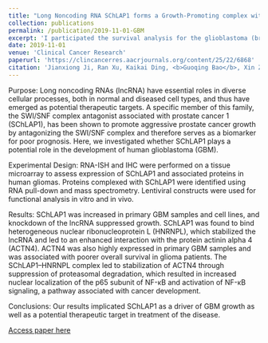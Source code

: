 ```yaml
---
title: "Long Noncoding RNA SChLAP1 forms a Growth-Promoting complex with HNRNPL in Human Glioblastoma through Stabilization of ACTN4 and Activating NF-kB Signaling"
collection: publications
permalink: /publication/2019-11-01-GBM
excerpt: 'I participated the survival analysis for the glioblastoma (brain cancer) researh '
date: 2019-11-01
venue: 'Clinical Cancer Research'
paperurl: 'https://clincancerres.aacrjournals.org/content/25/22/6868'
citation: 'Jianxiong Ji, Ran Xu, Kaikai Ding, <b>Guoqing Bao</b>, Xin Zhang, Bin Huang, Xinyu Wang, Aurora Martinez, Xiuying Wang, Gang Li, Hrvoje Miletic, Frits Thorsen, Rolf Bjerkvig, Lei Xiang, Bo Han, Anjing Chen, Xingang Li, and Jian Wang (2019). &quot;Long Noncoding RNA SChLAP1 forms a Growth-Promoting complex with HNRNPL in Human Glioblastoma through Stabilization of ACTN4 and Activating NF-kB Signaling&quot; <i>Clinical Cancer Research</i> 25(22), 6868-6881'
---
```

Purpose: Long noncoding RNAs (lncRNA) have essential roles in diverse cellular processes, both in normal and diseased cell types, and thus have emerged as potential therapeutic targets. A specific member of this family, the SWI/SNF complex antagonist associated with prostate cancer 1 (SChLAP1), has been shown to promote aggressive prostate cancer growth by antagonizing the SWI/SNF complex and therefore serves as a biomarker for poor prognosis. Here, we investigated whether SChLAP1 plays a potential role in the development of human glioblastoma (GBM).

Experimental Design: RNA-ISH and IHC were performed on a tissue microarray to assess expression of SChLAP1 and associated proteins in human gliomas. Proteins complexed with SChLAP1 were identified using RNA pull-down and mass spectrometry. Lentiviral constructs were used for functional analysis in vitro and in vivo.

Results: SChLAP1 was increased in primary GBM samples and cell lines, and knockdown of the lncRNA suppressed growth. SChLAP1 was found to bind heterogeneous nuclear ribonucleoprotein L (HNRNPL), which stabilized the lncRNA and led to an enhanced interaction with the protein actinin alpha 4 (ACTN4). ACTN4 was also highly expressed in primary GBM samples and was associated with poorer overall survival in glioma patients. The SChLAP1–HNRNPL complex led to stabilization of ACTN4 through suppression of proteasomal degradation, which resulted in increased nuclear localization of the p65 subunit of NF-κB and activation of NF-κB signaling, a pathway associated with cancer development.

Conclusions: Our results implicated SChLAP1 as a driver of GBM growth as well as a potential therapeutic target in treatment of the disease.

[Access paper here](https://clincancerres.aacrjournals.org/content/25/22/6868)



